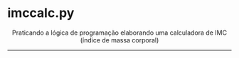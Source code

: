 # imccalc.py

<p align="center"> Praticando a lógica de programação elaborando uma calculadora de IMC (índice de massa corporal) </p>

---
